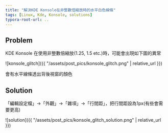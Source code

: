 ```yaml
---
title: "解決KDE Konsole在非整數倍縮放時的水平白色線條"
tags: [Linux, Kde, Konsole, solutions]
typora-root-url: ..
---
```


## Problem

KDE Konsole 在使用非整數倍縮放(1.25, 1.5 etc.)時，可能會出現如下圖的異常

![konsole_glitch]({{ "/assets/post_pics/konsole_glitch.png" | relative_url }})

會有水平線條透出背後視窗的顏色

## Solution

「編輯設定檔」&rarr;「外觀」&rarr;「雜項」&rarr;「行間距」，把行間距設為1px(有些會需要更高)

![solution]({{ "/assets/post_pics/konsole_glitch_solution.png" | relative_url }})
